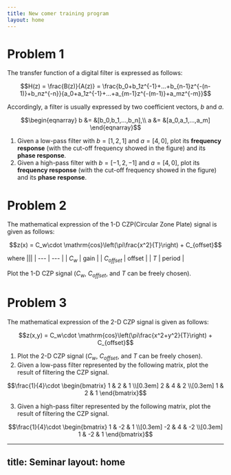 ```yaml
---
title: New comer training program
layout: home
---
```


# Problem 1
The transfer function of a digital filter is expressed as follows:
```math
H(z) = \frac{B(z)}{A(z)} = \frac{b_0+b_1z^{-1}+...+b_{n-1}z^{-(n-1)}+b_nz^{-n}}{a_0+a_1z^{-1}+...+a_{m-1}z^{-(m-1)}+a_mz^{-m}}
```
Accordingly, a filter is usually expressed by two coefficient vectors, $b$ and $a$.
```math
\begin{eqnarray}
   b &= &[b_0,b_1,...,b_n],\\
   a &= &[a_0,a_1,...,a_m]
\end{eqnarray}
```
1. Given a low-pass filter with $b=[1,2,1]$ and $a=[4,0]$, plot its **frequency response** (with the cut-off frequency showed in the figure) and its **phase response**.
2. Given a high-pass filter with $b=[-1,2,-1]$ and $a=[4,0]$, plot its **frequency response** (with the cut-off frequency showed in the figure) and its **phase response**.

# Problem 2
The mathematical expression of the 1-D CZP(Circular Zone Plate) signal is given as follows:
```math
z(x) = C_w\cdot \mathrm{cos}\left(\pi\frac{x^2}{T}\right) + C_{offset}
```
where
|||
| --- | --- |
| $C_w$ | gain |
| $C_{offset}$ | offset |
| $T$ | period |

Plot the 1-D CZP signal ($C_w$, $C_{offset}$, and $T$ can be freely chosen).

# Problem 3
The mathematical expression of the 2-D CZP signal is given as follows:
```math
z(x,y) = C_w\cdot \mathrm{cos}\left(\pi\frac{x^2+y^2}{T}\right) + C_{offset}
```
1. Plot the 2-D CZP signal ($C_w$, $C_{offset}$, and $T$ can be freely chosen).
2. Given a low-pass filter represented by the following matrix, plot the result of filtering the CZP signal.
```math
\frac{1}{4}\cdot
\begin{bmatrix}
1 & 2 & 1 \\[0.3em]
2 & 4 & 2 \\[0.3em]
1 & 2 & 1
\end{bmatrix}
```
3. Given a high-pass filter represented by the following matrix, plot the result of filtering the CZP signal.
```math
\frac{1}{4}\cdot
\begin{bmatrix}
1 & -2 & 1 \\[0.3em]
-2 & 4 & -2 \\[0.3em]
1 & -2 & 1
\end{bmatrix}
```

---
title: Seminar
layout: home
---
